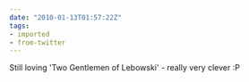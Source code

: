 ```yaml
---
date: "2010-01-13T01:57:22Z"
tags:
- imported
- from-twitter
---
```

Still loving 'Two Gentlemen of Lebowski' - really very clever :P
